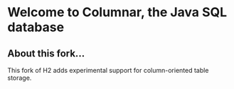 # Welcome to Columnar, the Java SQL database

## About this fork...

This fork of H2 adds experimental support for column-oriented table storage.
